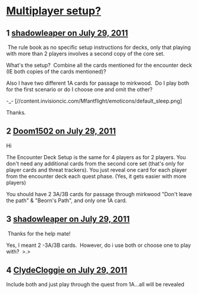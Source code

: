 # [Multiplayer setup?](https://community.fantasyflightgames.com/topic/50632-multiplayer-setup/)

## 1 [shadowleaper on July 29, 2011](https://community.fantasyflightgames.com/topic/50632-multiplayer-setup/?do=findComment&comment=505837)

 The rule book as no specific setup instructions for decks, only that playing with more than 2 players involves a second copy of the core set.

What's the setup?  Combine all the cards mentioned for the encounter deck (IE both copies of the cards mentioned)?

Also I have two different 1A cards for passage to mirkwood.  Do I play both for the first scenario or do I choose one and omit the other?

-_- [//content.invisioncic.com/Mfantflight/emoticons/default_sleep.png]

Thanks.

## 2 [Doom1502 on July 29, 2011](https://community.fantasyflightgames.com/topic/50632-multiplayer-setup/?do=findComment&comment=505858)

Hi

The Encounter Deck Setup is the same for 4 players as for 2 players. You don't need any additional cards from the second core set (that's only for player cards and threat trackers). You just reveal one card for each player  from the encounter deck each quest phase. (Yes, it gets easier with more players)

You should have 2 3A/3B cards for passage through mirkwood "Don't leave the path" & "Beorn's Path", and only one 1A card.

## 3 [shadowleaper on July 29, 2011](https://community.fantasyflightgames.com/topic/50632-multiplayer-setup/?do=findComment&comment=505860)

 Thanks for the help mate!

Yes, I meant 2 -3A/3B cards.  However, do i use both or choose one to play with?  >.>

## 4 [ClydeCloggie on July 29, 2011](https://community.fantasyflightgames.com/topic/50632-multiplayer-setup/?do=findComment&comment=505880)

Include both and just play through the quest from 1A...all will be revealed

